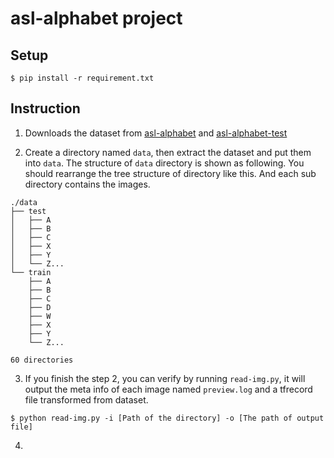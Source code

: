 # asl-alphabet project


## Setup

```
$ pip install -r requirement.txt
```


## Instruction

1. Downloads the dataset from [asl-alphabet](https://www.kaggle.com/grassknoted/asl-alphabet?fbclid=IwAR1qJn-0tivnRrB6WmZpbq_PuWqtMCVJzMF8CK3RchnHGz466v5kDfJcnBY) and [asl-alphabet-test](https://www.kaggle.com/danrasband/asl-alphabet-test?fbclid=IwAR0adhGL68wEA9JQocOB9q1RFTKutnq1otecvStcLSmDiU4Rwk30R1CJLgs)


2. Create a directory named `data`, then extract the dataset and put them into `data`. The structure of `data` directory is shown as following. You should rearrange the tree structure of directory like this. And each sub directory contains the images.
```
./data
├── test
│   ├── A
│   ├── B
│   ├── C
│   ├── X
│   ├── Y
│   └── Z...
└── train
    ├── A
    ├── B
    ├── C
    ├── D
    ├── W
    ├── X
    ├── Y
    └── Z...

60 directories
```

3. If you finish the step 2, you can verify by running `read-img.py`, it will output the meta info of each image named `preview.log` and a tfrecord file transformed from dataset.

```
$ python read-img.py -i [Path of the directory] -o [The path of output file]
```

4. 

